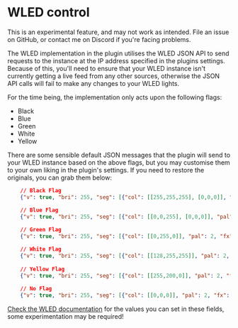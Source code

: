 # WLED control

<note type="tip">

This is an experimental feature, and may not work as intended. File an
issue on GitHub, or contact me on Discord if you're facing problems.

</note>

The WLED implementation in the plugin utilises the WLED JSON API to send requests
to the instance at the IP address specified in the plugins settings. Because of
this, you'll need to ensure that your WLED instance isn't currently getting a live
feed from any other sources, otherwise the JSON API calls will fail to make any 
changes to your WLED lights.

For the time being, the implementation only acts upon the following flags:

- Black
- Blue
- Green
- White
- Yellow

There are some sensible default JSON messages that the plugin will send to your
WLED instance based on the above flags, but you may customise them to your own
liking in the plugin's settings. If you need to restore the originals, you can
grab them below:

```json
    // Black Flag
    {"v": true, "bri": 255, "seg": [{"col": [[255,255,255], [0,0,0]], "pal": 2, "fx": 1, "sx": 220, "ix": 120}]}

    // Blue Flag
    {"v": true, "bri": 255, "seg": [{"col": [[0,0,255], [0,0,0]], "pal": 2, "fx": 1, "sx": 200, "ix": 120}]}
    
    // Green Flag
    {"v": true, "bri": 255, "seg": [{"col": [[0,255,0]], "pal": 2, "fx": 0}]}

    // White Flag
    {"v": true, "bri": 255, "seg": [{"col": [[128,255,255]], "pal": 2, "fx": 0}]}
    
    // Yellow Flag
    {"v": true, "bri": 255, "seg": [{"col": [[255,200,0]], "pal": 2, "fx": 0}]}
    
    // No Flag
    {"v": true, "bri": 255, "seg": [{"col": [[0,0,0]], "pal": 2, "fx": 0}]}
```

[Check the WLED documentation](https://kno.wled.ge/interfaces/json-api/#setting-new-values)
for the values you can set in these fields, some experimentation may be required!
